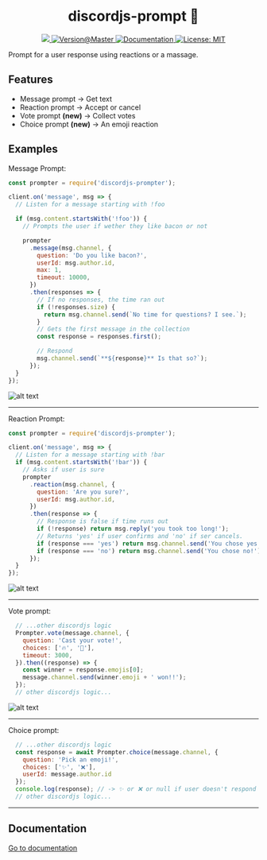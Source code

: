 <h1  align="center">discordjs-prompt 👋</h1>

<p align="center">
<a href="https://npmjs.com/package/discordjs-prompter">
<img  src="https://img.shields.io/npm/v/discordjs-prompter.svg"  />
</a>
<a href="https://github.com/joaquimnet/discordjs-prompter#readme" target="_blank">
<img src="https://img.shields.io/github/package-json/v/joaquimnet/discordjs-prompter/master.svg?color=yellow" alt="Version@Master" />
</a>
<a  href="https://joaquimnet.github.io/discordjs-prompter">
<img  alt="Documentation"  src="https://img.shields.io/badge/documentation-yes-green.svg"  target="_blank"  />
</a>
<a  href="https://github.com/joaquimnet/discordjs-prompter/blob/master/LICENSE">
<img  alt="License: MIT"  src="https://img.shields.io/badge/License-MIT-green.svg"  target="_blank"  />
</a>
</p>

Prompt for a user response using reactions or a massage.

## Features
- Message prompt -> Get text
- Reaction prompt -> Accept or cancel
- Vote prompt **(new)** -> Collect votes
- Choice prompt **(new)** -> An emoji reaction

## Examples

Message Prompt:

```javascript
const prompter = require('discordjs-prompter');

client.on('message', msg => {
  // Listen for a message starting with !foo

  if (msg.content.startsWith('!foo')) {
    // Prompts the user if wether they like bacon or not

    prompter
      .message(msg.channel, {
        question: 'Do you like bacon?',
        userId: msg.author.id,
        max: 1,
        timeout: 10000,
      })
      .then(responses => {
        // If no responses, the time ran out
        if (!responses.size) {
          return msg.channel.send(`No time for questions? I see.`);
        }
        // Gets the first message in the collection
        const response = responses.first();

        // Respond
        msg.channel.send(`**${response}** Is that so?`);
      });
  }
});
```

![alt text](https://i.imgur.com/nNfBXYi.gif "Answering to the bot's question.")

* * *

Reaction Prompt:

```javascript
const prompter = require('discordjs-prompter');

client.on('message', msg => {
  // Listen for a message starting with !bar
  if (msg.content.startsWith('!bar')) {
    // Asks if user is sure
    prompter
      .reaction(msg.channel, {
        question: 'Are you sure?',
        userId: msg.author.id,
      })
      .then(response => {
        // Response is false if time runs out
        if (!response) return msg.reply('you took too long!');
        // Returns 'yes' if user confirms and 'no' if ser cancels.
        if (response === 'yes') return msg.channel.send('You chose yes!');
        if (response === 'no') return msg.channel.send('You chose no!');
      });
  }
});
```

![alt text](https://i.imgur.com/Uhko2lY.gif "Reacting to the bot's message")

* * *

Vote prompt:

```javascript
  // ...other discordjs logic
  Prompter.vote(message.channel, {
    question: 'Cast your vote!',
    choices: ['🔥', '💙'],
    timeout: 3000,
  }).then((response) => {
    const winner = response.emojis[0];
    message.channel.send(winner.emoji + ' won!!');
  });
  // other discordjs logic...
```

![alt text](https://i.imgur.com/jdNkRhi.gif "Voting on the message")

* * *

Choice prompt:

```javascript
  // ...other discordjs logic
  const response = await Prompter.choice(message.channel, {
    question: 'Pick an emoji!',
    choices: ['✨', '❌'],
    userId: message.author.id
  });
  console.log(response); // -> ✨ or ❌ or null if user doesn't respond
  // other discordjs logic...
```

* * *

## Documentation

[Go to documentation](https://joaquimnet.github.io/discordjs-prompter)